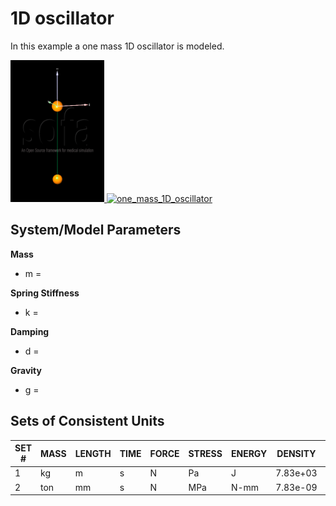 # 1D oscillator
In this example a one mass 1D oscillator is modeled.

[<img
  src="mass_spring_system_sofa.png"
  width="150"
  title="one_mass_1D_oscillator">
](01_one_mass_1D_oscillator/)
[<img
  src="mass_spring_system_sofa_mechanical.png"
  width="150"
  title="one_mass_1D_oscillator">
](01_one_mass_1D_oscillator/)

## System/Model Parameters

**Mass**
- m = 

**Spring Stiffness**
- k =

**Damping**
- d =

**Gravity**
- g =


## Sets of Consistent Units
|SET #| MASS | LENGTH | TIME | FORCE | STRESS | ENERGY | DENSITY  | YOUNG's  | GRAVITY   | 
|-----|------|--------|------|-------|--------|--------|----------|----------|-----------|
|1    | kg   | m      | s    | N     | Pa     | J      | 7.83e+03 | 2.07e+11 | 9.806     |
|2    | ton  | mm     | s    | N     | MPa    | N-mm   | 7.83e-09 | 2.07e+05 | 9.806e+03 |

